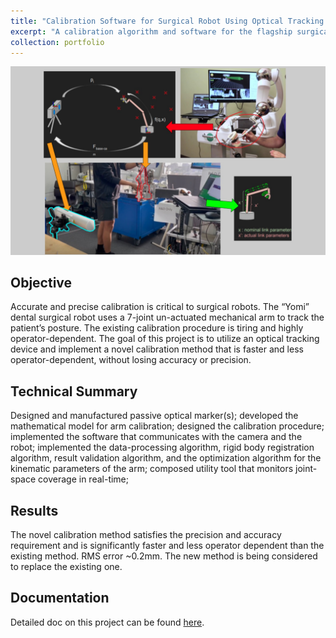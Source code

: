 ```yaml
---
title: "Calibration Software for Surgical Robot Using Optical Tracking Device"
excerpt: "A calibration algorithm and software for the flagship surgical robot system of Neocis - Yomi. <br/><img src='/images/portflio_img_Calibration_Software.jpg' width=500>"
collection: portfolio
---
```


<img src='/images/portflio_img_Calibration Software for Surgical Robot Using Optical Tracking Device.jpg' width=800>

## Objective
Accurate and precise calibration is critical to surgical robots. The “Yomi” dental surgical robot uses a 7-joint un-actuated mechanical arm to track the patient’s posture. The existing calibration procedure is tiring and highly operator-dependent. The goal of this project is to utilize an optical tracking device and implement a novel calibration method that is faster and less operator-dependent, without losing accuracy or precision.

## Technical Summary
Designed and manufactured passive optical marker(s); developed the mathematical model for arm calibration; designed the calibration procedure; implemented the software that communicates with the camera and the robot; implemented the data-processing algorithm, rigid body registration algorithm, result validation algorithm, and the optimization algorithm for the kinematic parameters of the arm; composed utility tool that monitors joint-space coverage in real-time; 

## Results
The novel calibration method satisfies the precision and accuracy requirement and is significantly faster and less operator dependent than the existing method. RMS error ~0.2mm. The new method is being considered to replace the existing one.

## Documentation
Detailed doc on this project can be found [here](https://drive.google.com/file/d/1EikctVXcqvsu3czSvyd3YQvjRYa7EW_7/view?usp=sharing).

